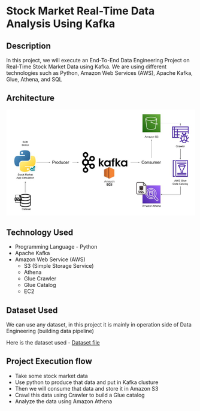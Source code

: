 # Stock Market Real-Time Data Analysis Using Kafka

## Description
In this project, we will execute an End-To-End Data Engineering Project on Real-Time Stock Market Data using Kafka. We are using different technologies such as Python, Amazon Web Services (AWS), Apache Kafka, Glue, Athena, and SQL

## Architecture
![Architecture](https://github.com/Prajwal0105/stock-market-real-time-data-analysis-using-kafka/blob/main/Architecture.jpg)

## Technology Used
- Programming Language - Python
- Apache Kafka
- Amazon Web Service (AWS)
  - S3 (Simple Storage Service)
  - Athena
  - Glue Crawler
  - Glue Catalog
  - EC2
 
## Dataset Used
We can use any dataset, in this project it is mainly in operation side of Data Engineering (building data pipeline)

Here is the dataset used - [Dataset file](https://github.com/Prajwal0105/stock-market-real-time-data-analysis-using-kafka/blob/main/indexProcessed.csv)

## Project Execution flow
- Take some stock market data
- Use python to produce that data and put in Kafka clusture
- Then we will consume that data and store it in Amazon S3
- Crawl this data using Crawler to build a Glue catalog
- Analyze the data using Amazon Athena
